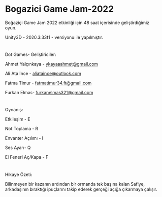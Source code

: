 # Bogazici Game Jam-2022
 Boğaziçi Game Jam 2022 etkinliği için 48 saat içerisinde geliştirdiğimiz oyun.
 
 Unity3D - 2020.3.33f1 - versiyonu ile yapılmıştır.
 
#
Dot Games- Geliştiriciler:

Ahmet Yalçınkaya - ykayaaahmet@gmail.com

Ali Ata İnce - aliataince@outlook.com

Fatma Timur - fatmatimur34.ft@gmail.com

Furkan Elmas- furkanelmas321@gmail.com

#

Oynanış:

Etkileşim - E

Not Toplama - R

Envanter Açılımı - I

Ses Ayarı- Q

El Feneri Aç/Kapa - F

#

Hikaye Özeti:

Bilinmeyen bir kazanın ardından bir ormanda tek başına kalan Safiye, arkadaşının bıraktığı ipuçlarını takip ederek gerçeği açığa çıkarmaya çalışır. 
